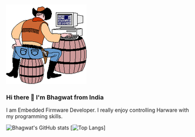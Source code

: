 ![](https://github.com/bhagwat-99/bhagwat-99/blob/main/giphy.gif)
### Hi there 👋 I'm Bhagwat from India

I am Embedded Firmware Developer. I really enjoy controlling Harware with my programming skills.

![Bhagwat's GitHub stats](https://github-readme-stats.vercel.app/api?username=bhagwat-99&show_icons=true&theme=tokyonight)
[![Top Langs](https://github-readme-stats.vercel.app/api/top-langs/?username=bhagwat-99&theme=tokyonight&show_icons=true&locale=en)]

